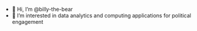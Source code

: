 - 👋 Hi, I’m @billy-the-bear
- 👀 I’m interested in data analytics and computing applications for political engagement

<!---
billy-the-bear/billy-the-bear is a ✨ special ✨ repository because its `README.md` (this file) appears on your GitHub profile.
You can click the Preview link to take a look at your changes.
--->
